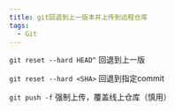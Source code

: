 ```yaml
---
title: git回退到上一版本并上传到远程仓库
tags:
  - Git
---
```


`git reset --hard HEAD^`    回退到上一版

`git reset --hard <SHA>`    回退到指定commit

`git push -f`               强制上传，覆盖线上仓库（慎用）